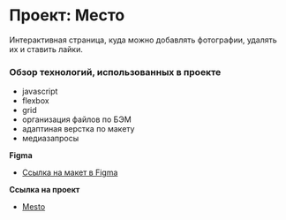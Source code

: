 # Проект: Место

Интерактивная страница, куда можно добавлять фотографии, удалять их и ставить лайки.

### Обзор технологий, использованных в проекте

- javascript
- flexbox
- grid
- организация файлов по БЭМ
- адаптиная верстка по макету
- медиазапросы

**Figma**

- [Ссылка на макет в Figma](https://www.figma.com/file/2cn9N9jSkmxD84oJik7xL7/JavaScript.-Sprint-4?node-id=0%3A1)

**Ссылка на проект**

- [Mesto](https://kononana.github.io/mesto/)
